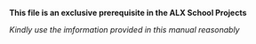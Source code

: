 **This file is an exclusive prerequisite in the ALX School Projects**

*Kindly use the imformation provided in this manual reasonably*
